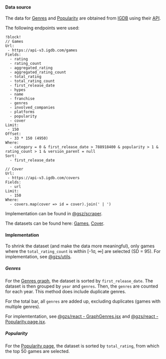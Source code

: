 #### Data source

The data for [Genres](./genres) and [Popularity](./popularity) are obtained from [IGDB](https://www.igdb.com/discover) using their [API](https://api-docs.igdb.com/#about).

The following endpoints were used:

```
!block!
// Games
Url:
 - https://api-v3.igdb.com/games
Fields:
  - rating
  - rating_count
  - aggregated_rating
  - aggregated_rating_count
  - total_rating
  - total_rating_count
  - first_release_date
  - hypes
  - name
  - franchise
  - genres
  - involved_companies
  - platforms
  - popularity
  - cover
Limit:
 - 150
Offset:
  - 33 * 150 (4950)
Where:
  - category = 0 & first_release_date > 788918400 & popularity > 1 & rating_count > 1 & version_parent = null
Sort:
  - first_release_date

// Cover
Url:
 - https://api-v3.igdb.com/covers
Fields:
  - url
Limit:
  - 150
Where:
  - covers.map(cover => id = cover).join(' | ')
```

Implementation can be found in [@gsz/scraper](https://github.com/chronoDave/ThievesGuild-GZS/blob/master/packages/gzs-scraper/src/utils.js).

The datasets can be found here: [Games](https://raw.githubusercontent.com/chronoDave/ThievesGuild-GZS/master/packages/gzs-react/src/static/json/response.json), [Cover](https://raw.githubusercontent.com/chronoDave/ThievesGuild-GZS/master/packages/gzs-react/src/static/json/cover.json).

#### Implementation

To shrink the dataset (and make the data more meaningful), only games where the `total_rating_count` is within [-1σ, ∞] are selected (SD = 95). For implementation, see [@gzs/utils](https://github.com/chronoDave/ThievesGuild-GZS/blob/master/packages/gzs-utils/src/index.js).

##### Genres

For the [Genres graph](./genres), the dataset is sorted by `first_release_date`. The dataset is then grouped by `year` and `genres`. Then, the `genres` are counted for each year. This method does include duplicate genres.

For the total bar, all `genres` are added up, excluding duplicates (games with multiple genres).

For implemtentation, see [@gzs/react - GraphGenres.jsx](https://github.com/chronoDave/ThievesGuild-GZS/blob/master/packages/gzs-react/src/modules/Graph/GraphGenres.jsx) and [@gzs/react - Popularity.page.jsx](https://github.com/chronoDave/ThievesGuild-GZS/blob/master/packages/gzs-react/src/pages/Popularity.page.jsx).

##### Popularity

For the [Popularity page](./popularity), the dataset is sorted by `total_rating`, from which the top 50 games are selected.